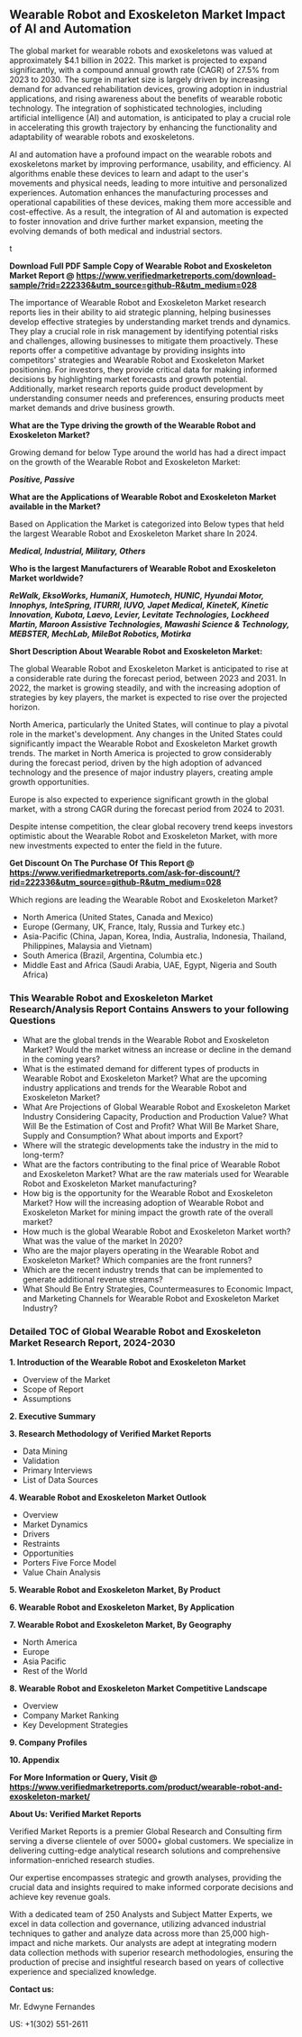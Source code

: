 <h2>Wearable Robot and Exoskeleton Market Impact of AI and Automation</h2><p>The global market for wearable robots and exoskeletons was valued at approximately $4.1 billion in 2022. This market is projected to expand significantly, with a compound annual growth rate (CAGR) of 27.5% from 2023 to 2030. The surge in market size is largely driven by increasing demand for advanced rehabilitation devices, growing adoption in industrial applications, and rising awareness about the benefits of wearable robotic technology. The integration of sophisticated technologies, including artificial intelligence (AI) and automation, is anticipated to play a crucial role in accelerating this growth trajectory by enhancing the functionality and adaptability of wearable robots and exoskeletons.</p><p>AI and automation have a profound impact on the wearable robots and exoskeletons market by improving performance, usability, and efficiency. AI algorithms enable these devices to learn and adapt to the user's movements and physical needs, leading to more intuitive and personalized experiences. Automation enhances the manufacturing processes and operational capabilities of these devices, making them more accessible and cost-effective. As a result, the integration of AI and automation is expected to foster innovation and drive further market expansion, meeting the evolving demands of both medical and industrial sectors.</p>t</p><p id="" class=""><strong>Download Full PDF Sample Copy of Wearable Robot and Exoskeleton Market Report @ <a href="https://www.verifiedmarketreports.com/download-sample/?rid=222336&utm_source=github-R&utm_medium=028" target="_blank">https://www.verifiedmarketreports.com/download-sample/?rid=222336&utm_source=github-R&utm_medium=028</a></strong></p><p>The importance of&nbsp;Wearable Robot and Exoskeleton Market research reports lies in their ability to aid strategic planning, helping businesses develop effective strategies by understanding market trends and dynamics. They play a crucial role in risk management by identifying potential risks and challenges, allowing businesses to mitigate them proactively. These reports offer a competitive advantage by providing insights into competitors' strategies and Wearable Robot and Exoskeleton Market positioning. For investors, they provide critical data for making informed decisions by highlighting market forecasts and growth potential. Additionally, market research reports guide product development by understanding consumer needs and preferences, ensuring products meet market demands and drive business growth.</p><p><strong>What are the&nbsp;Type driving the growth of the Wearable Robot and Exoskeleton Market?</strong></p><p id="" class="">Growing demand for below Type around the world has had a direct impact on the growth of the Wearable Robot and Exoskeleton Market:</p><em><strong>Positive, Passive</strong></em></p><strong>What are the&nbsp;Applications&nbsp;of Wearable Robot and Exoskeleton Market available in the Market?</strong></p><p id="" class="">Based on Application the Market is categorized into Below types that held the largest Wearable Robot and Exoskeleton Market share In 2024.</p><em><strong>Medical, Industrial, Military, Others</strong></em></p><strong>Who is the largest Manufacturers of Wearable Robot and Exoskeleton Market worldwide?</strong></p><p><em><strong>ReWalk, EksoWorks, HumaniX, Humotech, HUNIC, Hyundai Motor, Innophys, InteSpring, ITURRI, IUVO, Japet Medical, KineteK, Kinetic Innovation, Kubota, Laevo, Levier, Levitate Technologies, Lockheed Martin, Maroon Assistive Technologies, Mawashi Science & Technology, MEBSTER, MechLab, MileBot Robotics, Motirka</strong></em></p><p id="" class=""><strong>Short Description About Wearable Robot and Exoskeleton Market:</strong></p><p>The global Wearable Robot and Exoskeleton Market is anticipated to rise at a considerable rate during the forecast period, between 2023 and 2031. In 2022, the market is growing steadily, and with the increasing adoption of strategies by key players, the market is expected to rise over the projected horizon.</p><p>North America, particularly the United States, will continue to play a pivotal role in the market's development. Any changes in the United States could significantly impact the Wearable Robot and Exoskeleton Market growth trends. The market in North America is projected to grow considerably during the forecast period, driven by the high adoption of advanced technology and the presence of major industry players, creating ample growth opportunities.</p><p>Europe is also expected to experience significant growth in the global market, with a strong CAGR during the forecast period from 2024 to 2031.</p><p>Despite intense competition, the clear global recovery trend keeps investors optimistic about the Wearable Robot and Exoskeleton Market, with more new investments expected to enter the field in the future.</p><p id="" class=""><strong>Get Discount On The Purchase Of This Report @ <a href="https://www.verifiedmarketreports.com/ask-for-discount/?rid=222336&utm_source=github-R&utm_medium=028" target="_blank">https://www.verifiedmarketreports.com/ask-for-discount/?rid=222336&utm_source=github-R&utm_medium=028</a></strong></p>Which regions are leading the Wearable Robot and Exoskeleton Market?</p><ul><li>North America (United States, Canada and Mexico)</li><li>Europe (Germany, UK, France, Italy, Russia and Turkey etc.)</li><li>Asia-Pacific (China, Japan, Korea, India, Australia, Indonesia, Thailand, Philippines, Malaysia and Vietnam)</li><li>South America (Brazil, Argentina, Columbia etc.)</li><li>Middle East and Africa (Saudi Arabia, UAE, Egypt, Nigeria and South Africa)</li></ul><h3 id="" class="">This Wearable Robot and Exoskeleton Market Research/Analysis Report Contains Answers to your following Questions</h3><ul><li>What are the global trends in the Wearable Robot and Exoskeleton Market? Would the market witness an increase or decline in the demand in the coming years?</li><li>What is the estimated demand for different types of products in Wearable Robot and Exoskeleton Market? What are the upcoming industry applications and trends for the Wearable Robot and Exoskeleton Market?</li><li>What Are Projections of Global Wearable Robot and Exoskeleton Market Industry Considering Capacity, Production and Production Value? What Will Be the Estimation of Cost and Profit? What Will Be Market Share, Supply and Consumption? What about imports and Export?</li><li>Where will the strategic developments take the industry in the mid to long-term?</li><li>What are the factors contributing to the final price of Wearable Robot and Exoskeleton Market? What are the raw materials used for Wearable Robot and Exoskeleton Market manufacturing?</li><li>How big is the opportunity for the Wearable Robot and Exoskeleton Market? How will the increasing adoption of Wearable Robot and Exoskeleton Market for mining impact the growth rate of the overall market?</li><li>How much is the global Wearable Robot and Exoskeleton Market worth? What was the value of the market In 2020?</li><li>Who are the major players operating in the Wearable Robot and Exoskeleton Market? Which companies are the front runners?</li><li>Which are the recent industry trends that can be implemented to generate additional revenue streams?</li><li>What Should Be Entry Strategies, Countermeasures to Economic Impact, and Marketing Channels for Wearable Robot and Exoskeleton Market Industry?</li></ul><h3 id="" class="">Detailed TOC of Global Wearable Robot and Exoskeleton Market Research Report, 2024-2030</h3><p id="" class=""><strong>1. Introduction of the Wearable Robot and Exoskeleton Market</strong></p><ul><li>Overview of the Market</li><li>Scope of Report</li><li>Assumptions</li></ul><p id="" class=""><strong>2. Executive Summary</strong></p><p id="" class=""><strong>3. Research Methodology of Verified Market Reports</strong></p><ul><li>Data Mining</li><li>Validation</li><li>Primary Interviews</li><li>List of Data Sources</li></ul><p id="" class=""><strong>4. Wearable Robot and Exoskeleton Market Outlook</strong></p><ul><li>Overview</li><li>Market Dynamics</li><li>Drivers</li><li>Restraints</li><li>Opportunities</li><li>Porters Five Force Model</li><li>Value Chain Analysis</li></ul><p id="" class=""><strong>5. Wearable Robot and Exoskeleton Market, By Product</strong></p><p id="" class=""><strong>6. Wearable Robot and Exoskeleton Market, By Application</strong></p><p id="" class=""><strong>7. Wearable Robot and Exoskeleton Market, By Geography</strong></p><ul><li>North America</li><li>Europe</li><li>Asia Pacific</li><li>Rest of the World</li></ul><p id="" class=""><strong>8. Wearable Robot and Exoskeleton Market Competitive Landscape</strong></p><ul><li>Overview</li><li>Company Market Ranking</li><li>Key Development Strategies</li></ul><p id="" class=""><strong>9. Company Profiles</strong></p><p id="" class=""><strong>10. Appendix</strong></p><p id="" class=""><strong>For More Information or Query, Visit @ <a href="https://www.verifiedmarketreports.com/product/wearable-robot-and-exoskeleton-market/" target="_blank">https://www.verifiedmarketreports.com/product/wearable-robot-and-exoskeleton-market/</a></strong></p><p id="" class=""><strong>About Us: Verified Market Reports</strong></p><p id="" class="">Verified Market Reports is a premier Global Research and Consulting firm serving a diverse clientele of over 5000+ global customers. We specialize in delivering cutting-edge analytical research solutions and comprehensive information-enriched research studies.</p><p id="" class="">Our expertise encompasses strategic and growth analyses, providing the crucial data and insights required to make informed corporate decisions and achieve key revenue goals.</p><p id="" class="">With a dedicated team of 250 Analysts and Subject Matter Experts, we excel in data collection and governance, utilizing advanced industrial techniques to gather and analyze data across more than 25,000 high-impact and niche markets. Our analysts are adept at integrating modern data collection methods with superior research methodologies, ensuring the production of precise and insightful research based on years of collective experience and specialized knowledge.</p><p id="" class=""><strong>Contact us:</strong></p><p id="" class="">Mr. Edwyne Fernandes</p><p id="" class="">US: +1(302) 551-2611</p>